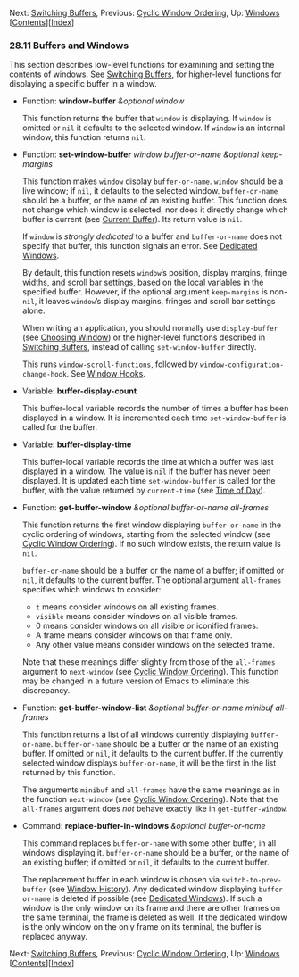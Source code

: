 <!-- This is the GNU Emacs Lisp Reference Manual
corresponding to Emacs version 27.2.

Copyright (C) 1990-1996, 1998-2021 Free Software Foundation,
Inc.

Permission is granted to copy, distribute and/or modify this document
under the terms of the GNU Free Documentation License, Version 1.3 or
any later version published by the Free Software Foundation; with the
Invariant Sections being "GNU General Public License," with the
Front-Cover Texts being "A GNU Manual," and with the Back-Cover
Texts as in (a) below.  A copy of the license is included in the
section entitled "GNU Free Documentation License."

(a) The FSF's Back-Cover Text is: "You have the freedom to copy and
modify this GNU manual.  Buying copies from the FSF supports it in
developing GNU and promoting software freedom." -->

<!-- Created by GNU Texinfo 6.7, http://www.gnu.org/software/texinfo/ -->

Next: [Switching Buffers](Switching-Buffers.html), Previous: [Cyclic Window Ordering](Cyclic-Window-Ordering.html), Up: [Windows](Windows.html)   \[[Contents](index.html#SEC_Contents "Table of contents")]\[[Index](Index.html "Index")]

### 28.11 Buffers and Windows

This section describes low-level functions for examining and setting the contents of windows. See [Switching Buffers](Switching-Buffers.html), for higher-level functions for displaying a specific buffer in a window.

*   Function: **window-buffer** *\&optional window*

    This function returns the buffer that `window` is displaying. If `window` is omitted or `nil` it defaults to the selected window. If `window` is an internal window, this function returns `nil`.

<!---->

*   Function: **set-window-buffer** *window buffer-or-name \&optional keep-margins*

    This function makes `window` display `buffer-or-name`. `window` should be a live window; if `nil`, it defaults to the selected window. `buffer-or-name` should be a buffer, or the name of an existing buffer. This function does not change which window is selected, nor does it directly change which buffer is current (see [Current Buffer](Current-Buffer.html)). Its return value is `nil`.

    If `window` is *strongly dedicated* to a buffer and `buffer-or-name` does not specify that buffer, this function signals an error. See [Dedicated Windows](Dedicated-Windows.html).

    By default, this function resets `window`’s position, display margins, fringe widths, and scroll bar settings, based on the local variables in the specified buffer. However, if the optional argument `keep-margins` is non-`nil`, it leaves `window`’s display margins, fringes and scroll bar settings alone.

    When writing an application, you should normally use `display-buffer` (see [Choosing Window](Choosing-Window.html)) or the higher-level functions described in [Switching Buffers](Switching-Buffers.html), instead of calling `set-window-buffer` directly.

    This runs `window-scroll-functions`, followed by `window-configuration-change-hook`. See [Window Hooks](Window-Hooks.html).

<!---->

*   Variable: **buffer-display-count**

    This buffer-local variable records the number of times a buffer has been displayed in a window. It is incremented each time `set-window-buffer` is called for the buffer.

<!---->

*   Variable: **buffer-display-time**

    This buffer-local variable records the time at which a buffer was last displayed in a window. The value is `nil` if the buffer has never been displayed. It is updated each time `set-window-buffer` is called for the buffer, with the value returned by `current-time` (see [Time of Day](Time-of-Day.html)).

<!---->

*   Function: **get-buffer-window** *\&optional buffer-or-name all-frames*

    This function returns the first window displaying `buffer-or-name` in the cyclic ordering of windows, starting from the selected window (see [Cyclic Window Ordering](Cyclic-Window-Ordering.html)). If no such window exists, the return value is `nil`.

    `buffer-or-name` should be a buffer or the name of a buffer; if omitted or `nil`, it defaults to the current buffer. The optional argument `all-frames` specifies which windows to consider:

    *   `t` means consider windows on all existing frames.
    *   `visible` means consider windows on all visible frames.
    *   0 means consider windows on all visible or iconified frames.
    *   A frame means consider windows on that frame only.
    *   Any other value means consider windows on the selected frame.

    Note that these meanings differ slightly from those of the `all-frames` argument to `next-window` (see [Cyclic Window Ordering](Cyclic-Window-Ordering.html)). This function may be changed in a future version of Emacs to eliminate this discrepancy.

<!---->

*   Function: **get-buffer-window-list** *\&optional buffer-or-name minibuf all-frames*

    This function returns a list of all windows currently displaying `buffer-or-name`. `buffer-or-name` should be a buffer or the name of an existing buffer. If omitted or `nil`, it defaults to the current buffer. If the currently selected window displays `buffer-or-name`, it will be the first in the list returned by this function.

    The arguments `minibuf` and `all-frames` have the same meanings as in the function `next-window` (see [Cyclic Window Ordering](Cyclic-Window-Ordering.html)). Note that the `all-frames` argument does *not* behave exactly like in `get-buffer-window`.

<!---->

*   Command: **replace-buffer-in-windows** *\&optional buffer-or-name*

    This command replaces `buffer-or-name` with some other buffer, in all windows displaying it. `buffer-or-name` should be a buffer, or the name of an existing buffer; if omitted or `nil`, it defaults to the current buffer.

    The replacement buffer in each window is chosen via `switch-to-prev-buffer` (see [Window History](Window-History.html)). Any dedicated window displaying `buffer-or-name` is deleted if possible (see [Dedicated Windows](Dedicated-Windows.html)). If such a window is the only window on its frame and there are other frames on the same terminal, the frame is deleted as well. If the dedicated window is the only window on the only frame on its terminal, the buffer is replaced anyway.

Next: [Switching Buffers](Switching-Buffers.html), Previous: [Cyclic Window Ordering](Cyclic-Window-Ordering.html), Up: [Windows](Windows.html)   \[[Contents](index.html#SEC_Contents "Table of contents")]\[[Index](Index.html "Index")]
